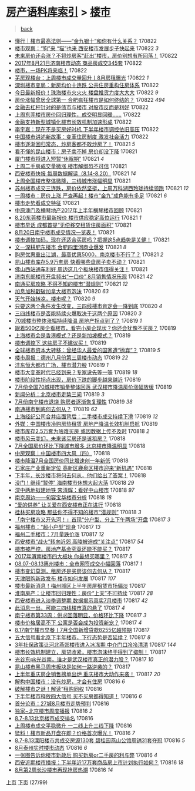 [房产语料库索引](../../README.md)  > [楼市](楼市.md)
====
> [back](../README.md)

- [懂行｜楼市最高法则——“金九银十”和你有什么关系？](http://jkwz.applinzi.com/ittc/7004561759929893904.html#%E6%87%82%E8%A1%8C%EF%BD%9C%E6%A5%BC%E5%B8%82%E6%9C%80%E9%AB%98%E6%B3%95%E5%88%99%E2%80%94%E2%80%94%E2%80%9C%E9%87%91%E4%B9%9D%E9%93%B6%E5%8D%81%E2%80%9D%E5%92%8C%E4%BD%A0%E6%9C%89%E4%BB%80%E4%B9%88%E5%85%B3%E7%B3%BB%EF%BC%9F) 170822  
- [楼市观察：“狗”来 “猫”也来 西安楼市发展步子快起来](http://jkwz.applinzi.com/ittc/7004558100378682384.html#%E6%A5%BC%E5%B8%82%E8%A7%82%E5%AF%9F%EF%BC%9A%E2%80%9C%E7%8B%97%E2%80%9D%E6%9D%A5+%E2%80%9C%E7%8C%AB%E2%80%9D%E4%B9%9F%E6%9D%A5+%E8%A5%BF%E5%AE%89%E6%A5%BC%E5%B8%82%E5%8F%91%E5%B1%95%E6%AD%A5%E5%AD%90%E5%BF%AB%E8%B5%B7%E6%9D%A5) 170822 *3* 
- [未来房价还会涨？不将炒房客“赶出”楼市，房价别想有所回落！](http://jkwz.applinzi.com/ittc/7004557626439107601.html#%E6%9C%AA%E6%9D%A5%E6%88%BF%E4%BB%B7%E8%BF%98%E4%BC%9A%E6%B6%A8%EF%BC%9F%E4%B8%8D%E5%B0%86%E7%82%92%E6%88%BF%E5%AE%A2%E2%80%9C%E8%B5%B6%E5%87%BA%E2%80%9D%E6%A5%BC%E5%B8%82%EF%BC%8C%E6%88%BF%E4%BB%B7%E5%88%AB%E6%83%B3%E6%9C%89%E6%89%80%E5%9B%9E%E8%90%BD%EF%BC%81) 170822  
- [2017年8月21日济南楼市动态 商品房成交345套](http://jkwz.applinzi.com/ittc/7004552253036561424.html#2017%E5%B9%B48%E6%9C%8821%E6%97%A5%E6%B5%8E%E5%8D%97%E6%A5%BC%E5%B8%82%E5%8A%A8%E6%80%81+%E5%95%86%E5%93%81%E6%88%BF%E6%88%90%E4%BA%A4345%E5%A5%97) 170822  
- [楼市，一场PK将来临！](http://jkwz.applinzi.com/ittc/7004551843454387216.html#%E6%A5%BC%E5%B8%82%EF%BC%8C%E4%B8%80%E5%9C%BAPK%E5%B0%86%E6%9D%A5%E4%B8%B4%EF%BC%81) 170822  
- [芜房观楼台：上周楼市成交量回升丨8月房租曝光](http://jkwz.applinzi.com/ittc/7004541742337229840.html#%E8%8A%9C%E6%88%BF%E8%A7%82%E6%A5%BC%E5%8F%B0%EF%BC%9A%E4%B8%8A%E5%91%A8%E6%A5%BC%E5%B8%82%E6%88%90%E4%BA%A4%E9%87%8F%E5%9B%9E%E5%8D%87%E4%B8%A88%E6%9C%88%E6%88%BF%E7%A7%9F%E6%9B%9D%E5%85%89) 170822 *1* 
- [深圳楼市变局：新房均价十连跌 公共住房重构住房体系](http://jkwz.applinzi.com/ittc/7004533974809183249.html#%E6%B7%B1%E5%9C%B3%E6%A5%BC%E5%B8%82%E5%8F%98%E5%B1%80%EF%BC%9A%E6%96%B0%E6%88%BF%E5%9D%87%E4%BB%B7%E5%8D%81%E8%BF%9E%E8%B7%8C+%E5%85%AC%E5%85%B1%E4%BD%8F%E6%88%BF%E9%87%8D%E6%9E%84%E4%BD%8F%E6%88%BF%E4%BD%93%E7%B3%BB) 170822  
- [今日最新报价！珠海楼市火火火 楼盘推货力度大大大](http://jkwz.applinzi.com/ittc/7004533618234622993.html#%E4%BB%8A%E6%97%A5%E6%9C%80%E6%96%B0%E6%8A%A5%E4%BB%B7%EF%BC%81%E7%8F%A0%E6%B5%B7%E6%A5%BC%E5%B8%82%E7%81%AB%E7%81%AB%E7%81%AB+%E6%A5%BC%E7%9B%98%E6%8E%A8%E8%B4%A7%E5%8A%9B%E5%BA%A6%E5%A4%A7%E5%A4%A7%E5%A4%A7) 170822 *9* 
- [房价涨幅曾居全球第一 合肥疯狂楼市是如何终结的？](http://jkwz.applinzi.com/ittc/7004529335661495313.html#%E6%88%BF%E4%BB%B7%E6%B6%A8%E5%B9%85%E6%9B%BE%E5%B1%85%E5%85%A8%E7%90%83%E7%AC%AC%E4%B8%80+%E5%90%88%E8%82%A5%E7%96%AF%E7%8B%82%E6%A5%BC%E5%B8%82%E6%98%AF%E5%A6%82%E4%BD%95%E7%BB%88%E7%BB%93%E7%9A%84%EF%BC%9F) 170822 *494* 
- [金融去杠杆针对的是债市与楼市 对股市反而是利好](http://jkwz.applinzi.com/ittc/7004456205957989137.html#%E9%87%91%E8%9E%8D%E5%8E%BB%E6%9D%A0%E6%9D%86%E9%92%88%E5%AF%B9%E7%9A%84%E6%98%AF%E5%80%BA%E5%B8%82%E4%B8%8E%E6%A5%BC%E5%B8%82+%E5%AF%B9%E8%82%A1%E5%B8%82%E5%8F%8D%E8%80%8C%E6%98%AF%E5%88%A9%E5%A5%BD) 170822  
- [上周东莞楼市房价回归理性，成交明显回暖……](http://jkwz.applinzi.com/ittc/7004456074579804945.html#%E4%B8%8A%E5%91%A8%E4%B8%9C%E8%8E%9E%E6%A5%BC%E5%B8%82%E6%88%BF%E4%BB%B7%E5%9B%9E%E5%BD%92%E7%90%86%E6%80%A7%EF%BC%8C%E6%88%90%E4%BA%A4%E6%98%8E%E6%98%BE%E5%9B%9E%E6%9A%96%E2%80%A6%E2%80%A6) 170822  
- [金融支持新型城镇化楼市长效机制加速形成](http://jkwz.applinzi.com/ittc/7004455240907358992.html#%E9%87%91%E8%9E%8D%E6%94%AF%E6%8C%81%E6%96%B0%E5%9E%8B%E5%9F%8E%E9%95%87%E5%8C%96%E6%A5%BC%E5%B8%82%E9%95%BF%E6%95%88%E6%9C%BA%E5%88%B6%E5%8A%A0%E9%80%9F%E5%BD%A2%E6%88%90) 170822  
- [李宇嘉：现在不是买房好时机 下半年楼市调控依旧高压](http://jkwz.applinzi.com/ittc/7004454497248871185.html#%E6%9D%8E%E5%AE%87%E5%98%89%EF%BC%9A%E7%8E%B0%E5%9C%A8%E4%B8%8D%E6%98%AF%E4%B9%B0%E6%88%BF%E5%A5%BD%E6%97%B6%E6%9C%BA+%E4%B8%8B%E5%8D%8A%E5%B9%B4%E6%A5%BC%E5%B8%82%E8%B0%83%E6%8E%A7%E4%BE%9D%E6%97%A7%E9%AB%98%E5%8E%8B) 170822  
- [中国楼市讲述新故事：变革住房制度 激发社会活力](http://jkwz.applinzi.com/ittc/7004435435303207952.html#%E4%B8%AD%E5%9B%BD%E6%A5%BC%E5%B8%82%E8%AE%B2%E8%BF%B0%E6%96%B0%E6%95%85%E4%BA%8B%EF%BC%9A%E5%8F%98%E9%9D%A9%E4%BD%8F%E6%88%BF%E5%88%B6%E5%BA%A6+%E6%BF%80%E5%8F%91%E7%A4%BE%E4%BC%9A%E6%B4%BB%E5%8A%9B) 170822  
- [楼市逐渐回归常态，炒房客都不敢炒房了！](http://jkwz.applinzi.com/ittc/7004300909377750033.html#%E6%A5%BC%E5%B8%82%E9%80%90%E6%B8%90%E5%9B%9E%E5%BD%92%E5%B8%B8%E6%80%81%EF%BC%8C%E7%82%92%E6%88%BF%E5%AE%A2%E9%83%BD%E4%B8%8D%E6%95%A2%E7%82%92%E6%88%BF%E4%BA%86%EF%BC%81) 170821 *5* 
- [看不懂的昆山楼市：房子卖不掉 房价却没下降](http://jkwz.applinzi.com/ittc/7004377126181274640.html#%E7%9C%8B%E4%B8%8D%E6%87%82%E7%9A%84%E6%98%86%E5%B1%B1%E6%A5%BC%E5%B8%82%EF%BC%9A%E6%88%BF%E5%AD%90%E5%8D%96%E4%B8%8D%E6%8E%89+%E6%88%BF%E4%BB%B7%E5%8D%B4%E6%B2%A1%E4%B8%8B%E9%99%8D) 170821  
- [厦门楼市将进入短暂“休眠期”](http://jkwz.applinzi.com/ittc/7004360337980392465.html#%E5%8E%A6%E9%97%A8%E6%A5%BC%E5%B8%82%E5%B0%86%E8%BF%9B%E5%85%A5%E7%9F%AD%E6%9A%82%E2%80%9C%E4%BC%91%E7%9C%A0%E6%9C%9F%E2%80%9D) 170821 *4* 
- [上周二手房成交量微涨 楼市解绑恐不可信](http://jkwz.applinzi.com/ittc/7004327722531423248.html#%E4%B8%8A%E5%91%A8%E4%BA%8C%E6%89%8B%E6%88%BF%E6%88%90%E4%BA%A4%E9%87%8F%E5%BE%AE%E6%B6%A8+%E6%A5%BC%E5%B8%82%E8%A7%A3%E7%BB%91%E6%81%90%E4%B8%8D%E5%8F%AF%E4%BF%A1) 170821  
- [西安楼市快报 每周数据解读（8.14-8.20）](http://jkwz.applinzi.com/ittc/7004315404556829712.html#%E8%A5%BF%E5%AE%89%E6%A5%BC%E5%B8%82%E5%BF%AB%E6%8A%A5+%E6%AF%8F%E5%91%A8%E6%95%B0%E6%8D%AE%E8%A7%A3%E8%AF%BB%EF%BC%888.14-8.20%EF%BC%89) 170821 *14* 
- [上周全国楼市整体微降，三线城市涨幅明显](http://jkwz.applinzi.com/ittc/7004311327441683473.html#%E4%B8%8A%E5%91%A8%E5%85%A8%E5%9B%BD%E6%A5%BC%E5%B8%82%E6%95%B4%E4%BD%93%E5%BE%AE%E9%99%8D%EF%BC%8C%E4%B8%89%E7%BA%BF%E5%9F%8E%E5%B8%82%E6%B6%A8%E5%B9%85%E6%98%8E%E6%98%BE) 170821  
- [苏州楼市成交三连跌，房价依然坚挺，上周万科湖西玲珑持续领跑](http://jkwz.applinzi.com/ittc/7004307700975141904.html#%E8%8B%8F%E5%B7%9E%E6%A5%BC%E5%B8%82%E6%88%90%E4%BA%A4%E4%B8%89%E8%BF%9E%E8%B7%8C%EF%BC%8C%E6%88%BF%E4%BB%B7%E4%BE%9D%E7%84%B6%E5%9D%9A%E6%8C%BA%EF%BC%8C%E4%B8%8A%E5%91%A8%E4%B8%87%E7%A7%91%E6%B9%96%E8%A5%BF%E7%8E%B2%E7%8F%91%E6%8C%81%E7%BB%AD%E9%A2%86%E8%B7%91) 170821 *12* 
- [一周楼市：房价上涨 严查再起！楼市“金九”成色能有多足](http://jkwz.applinzi.com/ittc/7004282534329058320.html#%E4%B8%80%E5%91%A8%E6%A5%BC%E5%B8%82%EF%BC%9A%E6%88%BF%E4%BB%B7%E4%B8%8A%E6%B6%A8+%E4%B8%A5%E6%9F%A5%E5%86%8D%E8%B5%B7%EF%BC%81%E6%A5%BC%E5%B8%82%E2%80%9C%E9%87%91%E4%B9%9D%E2%80%9D%E6%88%90%E8%89%B2%E8%83%BD%E6%9C%89%E5%A4%9A%E8%B6%B3) 170821 *6* 
- [楼市走势看成交特征](http://jkwz.applinzi.com/ittc/7004216589300532241.html#%E6%A5%BC%E5%B8%82%E8%B5%B0%E5%8A%BF%E7%9C%8B%E6%88%90%E4%BA%A4%E7%89%B9%E5%BE%81) 170821  
- [中原澳门及横琴地产2017年上半年横琴楼市回顾](http://jkwz.applinzi.com/ittc/7004208614334792720.html#%E4%B8%AD%E5%8E%9F%E6%BE%B3%E9%97%A8%E5%8F%8A%E6%A8%AA%E7%90%B4%E5%9C%B0%E4%BA%A72017%E5%B9%B4%E4%B8%8A%E5%8D%8A%E5%B9%B4%E6%A8%AA%E7%90%B4%E6%A5%BC%E5%B8%82%E5%9B%9E%E9%A1%BE) 170821  
- [8.20东莞楼市最新报价 楼市供应稳定高位运行](http://jkwz.applinzi.com/ittc/7004201943885677584.html#8.20%E4%B8%9C%E8%8E%9E%E6%A5%BC%E5%B8%82%E6%9C%80%E6%96%B0%E6%8A%A5%E4%BB%B7+%E6%A5%BC%E5%B8%82%E4%BE%9B%E5%BA%94%E7%A8%B3%E5%AE%9A%E9%AB%98%E4%BD%8D%E8%BF%90%E8%A1%8C) 170821 *1* 
- [楼市早话 成都首提“无偿移交租赁住房面积”](http://jkwz.applinzi.com/ittc/7004189300315653137.html#%E6%A5%BC%E5%B8%82%E6%97%A9%E8%AF%9D+%E6%88%90%E9%83%BD%E9%A6%96%E6%8F%90%E2%80%9C%E6%97%A0%E5%81%BF%E7%A7%BB%E4%BA%A4%E7%A7%9F%E8%B5%81%E4%BD%8F%E6%88%BF%E9%9D%A2%E7%A7%AF%E2%80%9D) 170821  
- [8月20日南宁楼市成交情况一览表！](http://jkwz.applinzi.com/ittc/7004189137073341457.html#8%E6%9C%8820%E6%97%A5%E5%8D%97%E5%AE%81%E6%A5%BC%E5%B8%82%E6%88%90%E4%BA%A4%E6%83%85%E5%86%B5%E4%B8%80%E8%A7%88%E8%A1%A8%EF%BC%81) 170821  
- [楼市调控加码，现在还适合买房吗？把握这5点趋势是关健！](http://jkwz.applinzi.com/ittc/7004185843160581136.html#%E6%A5%BC%E5%B8%82%E8%B0%83%E6%8E%A7%E5%8A%A0%E7%A0%81%EF%BC%8C%E7%8E%B0%E5%9C%A8%E8%BF%98%E9%80%82%E5%90%88%E4%B9%B0%E6%88%BF%E5%90%97%EF%BC%9F%E6%8A%8A%E6%8F%A1%E8%BF%995%E7%82%B9%E8%B6%8B%E5%8A%BF%E6%98%AF%E5%85%B3%E5%81%A5%EF%BC%81) 170821  
- [文一深耕肥东楼市 合肥四里河商业爆发](http://jkwz.applinzi.com/ittc/7004181516425626640.html#%E6%96%87%E4%B8%80%E6%B7%B1%E8%80%95%E8%82%A5%E4%B8%9C%E6%A5%BC%E5%B8%82+%E5%90%88%E8%82%A5%E5%9B%9B%E9%87%8C%E6%B2%B3%E5%95%86%E4%B8%9A%E7%88%86%E5%8F%91) 170821 *8* 
- [购房优惠重出江湖，最高优惠5000，南京楼市不行了？](http://jkwz.applinzi.com/ittc/7004179282447041553.html#%E8%B4%AD%E6%88%BF%E4%BC%98%E6%83%A0%E9%87%8D%E5%87%BA%E6%B1%9F%E6%B9%96%EF%BC%8C%E6%9C%80%E9%AB%98%E4%BC%98%E6%83%A05000%EF%BC%8C%E5%8D%97%E4%BA%AC%E6%A5%BC%E5%B8%82%E4%B8%8D%E8%A1%8C%E4%BA%86%EF%BC%9F) 170821 *2* 
- [昆山楼市库存5.9万套房 快看哪些盘房子卖不动？](http://jkwz.applinzi.com/ittc/7004164092515058704.html#%E6%98%86%E5%B1%B1%E6%A5%BC%E5%B8%82%E5%BA%93%E5%AD%985.9%E4%B8%87%E5%A5%97%E6%88%BF+%E5%BF%AB%E7%9C%8B%E5%93%AA%E4%BA%9B%E7%9B%98%E6%88%BF%E5%AD%90%E5%8D%96%E4%B8%8D%E5%8A%A8%EF%BC%9F) 170821  
- [佛山西站通车利好 周边这几个板块楼市值得关注！](http://jkwz.applinzi.com/ittc/7004152886454649872.html#%E4%BD%9B%E5%B1%B1%E8%A5%BF%E7%AB%99%E9%80%9A%E8%BD%A6%E5%88%A9%E5%A5%BD+%E5%91%A8%E8%BE%B9%E8%BF%99%E5%87%A0%E4%B8%AA%E6%9D%BF%E5%9D%97%E6%A5%BC%E5%B8%82%E5%80%BC%E5%BE%97%E5%85%B3%E6%B3%A8%EF%BC%81) 170821  
- [济南东部楼市开盘频出“一口价” 8月销售情况乐观](http://jkwz.applinzi.com/ittc/7004056183022027793.html#%E6%B5%8E%E5%8D%97%E4%B8%9C%E9%83%A8%E6%A5%BC%E5%B8%82%E5%BC%80%E7%9B%98%E9%A2%91%E5%87%BA%E2%80%9C%E4%B8%80%E5%8F%A3%E4%BB%B7%E2%80%9D+8%E6%9C%88%E9%94%80%E5%94%AE%E6%83%85%E5%86%B5%E4%B9%90%E8%A7%82) 170821 *42* 
- [南通买房攻略 不得不知的楼市“潜规则”](http://jkwz.applinzi.com/ittc/7004038935242867728.html#%E5%8D%97%E9%80%9A%E4%B9%B0%E6%88%BF%E6%94%BB%E7%95%A5+%E4%B8%8D%E5%BE%97%E4%B8%8D%E7%9F%A5%E7%9A%84%E6%A5%BC%E5%B8%82%E2%80%9C%E6%BD%9C%E8%A7%84%E5%88%99%E2%80%9D) 170821 *12* 
- [加息加税戳破加拿大楼市泡沫](http://jkwz.applinzi.com/ittc/7004013220434805776.html#%E5%8A%A0%E6%81%AF%E5%8A%A0%E7%A8%8E%E6%88%B3%E7%A0%B4%E5%8A%A0%E6%8B%BF%E5%A4%A7%E6%A5%BC%E5%B8%82%E6%B3%A1%E6%B2%AB) 170820 *63* 
- [天气开始转凉，楼市呢？](http://jkwz.applinzi.com/ittc/7003851538853004305.html#%E5%A4%A9%E6%B0%94%E5%BC%80%E5%A7%8B%E8%BD%AC%E5%87%89%EF%BC%8C%E6%A5%BC%E5%B8%82%E5%91%A2%EF%BC%9F) 170820 *9* 
- [只要这两个条件发生改变，三四线楼市肯定会一降到底](http://jkwz.applinzi.com/ittc/7003801599611503633.html#%E5%8F%AA%E8%A6%81%E8%BF%99%E4%B8%A4%E4%B8%AA%E6%9D%A1%E4%BB%B6%E5%8F%91%E7%94%9F%E6%94%B9%E5%8F%98%EF%BC%8C%E4%B8%89%E5%9B%9B%E7%BA%BF%E6%A5%BC%E5%B8%82%E8%82%AF%E5%AE%9A%E4%BC%9A%E4%B8%80%E9%99%8D%E5%88%B0%E5%BA%95) 170820 *4* 
- [三四线楼市是否能持续火爆取决于这两个原因](http://jkwz.applinzi.com/ittc/7003801599523423249.html#%E4%B8%89%E5%9B%9B%E7%BA%BF%E6%A5%BC%E5%B8%82%E6%98%AF%E5%90%A6%E8%83%BD%E6%8C%81%E7%BB%AD%E7%81%AB%E7%88%86%E5%8F%96%E5%86%B3%E4%BA%8E%E8%BF%99%E4%B8%A4%E4%B8%AA%E5%8E%9F%E5%9B%A0) 170820 *3* 
- [70城楼市整体涨幅持续降温 房地产拐点到了？](http://jkwz.applinzi.com/ittc/7003664833692828689.html#70%E5%9F%8E%E6%A5%BC%E5%B8%82%E6%95%B4%E4%BD%93%E6%B6%A8%E5%B9%85%E6%8C%81%E7%BB%AD%E9%99%8D%E6%B8%A9+%E6%88%BF%E5%9C%B0%E4%BA%A7%E6%8B%90%E7%82%B9%E5%88%B0%E4%BA%86%EF%BC%9F) 170819 *1* 
- [跟着500亿房企看楼市，看完小房企现状？你还会犹豫不买房？](http://jkwz.applinzi.com/ittc/7003655919786001424.html#%E8%B7%9F%E7%9D%80500%E4%BA%BF%E6%88%BF%E4%BC%81%E7%9C%8B%E6%A5%BC%E5%B8%82%EF%BC%8C%E7%9C%8B%E5%AE%8C%E5%B0%8F%E6%88%BF%E4%BC%81%E7%8E%B0%E7%8A%B6%EF%BC%9F%E4%BD%A0%E8%BF%98%E4%BC%9A%E7%8A%B9%E8%B1%AB%E4%B8%8D%E4%B9%B0%E6%88%BF%EF%BC%9F) 170819  
- [上海楼市会是香港模式？还是新加坡模式？](http://jkwz.applinzi.com/ittc/7003102146529330193.html#%E4%B8%8A%E6%B5%B7%E6%A5%BC%E5%B8%82%E4%BC%9A%E6%98%AF%E9%A6%99%E6%B8%AF%E6%A8%A1%E5%BC%8F%EF%BC%9F%E8%BF%98%E6%98%AF%E6%96%B0%E5%8A%A0%E5%9D%A1%E6%A8%A1%E5%BC%8F%EF%BC%9F) 170819  
- [楼市调控下 这些房子不建议买！](http://jkwz.applinzi.com/ittc/7003565063477396496.html#%E6%A5%BC%E5%B8%82%E8%B0%83%E6%8E%A7%E4%B8%8B+%E8%BF%99%E4%BA%9B%E6%88%BF%E5%AD%90%E4%B8%8D%E5%BB%BA%E8%AE%AE%E4%B9%B0%EF%BC%81) 170819  
- [全球楼市资本大转移：曾经华人最爱的国家遭“抛弃”？](http://jkwz.applinzi.com/ittc/7003564229410685969.html#%E5%85%A8%E7%90%83%E6%A5%BC%E5%B8%82%E8%B5%84%E6%9C%AC%E5%A4%A7%E8%BD%AC%E7%A7%BB%EF%BC%9A%E6%9B%BE%E7%BB%8F%E5%8D%8E%E4%BA%BA%E6%9C%80%E7%88%B1%E7%9A%84%E5%9B%BD%E5%AE%B6%E9%81%AD%E2%80%9C%E6%8A%9B%E5%BC%83%E2%80%9D%EF%BC%9F) 170819 *5* 
- [楼市周报：德州八月份第三周楼市动态](http://jkwz.applinzi.com/ittc/7003519253507212305.html#%E6%A5%BC%E5%B8%82%E5%91%A8%E6%8A%A5%EF%BC%9A%E5%BE%B7%E5%B7%9E%E5%85%AB%E6%9C%88%E4%BB%BD%E7%AC%AC%E4%B8%89%E5%91%A8%E6%A5%BC%E5%B8%82%E5%8A%A8%E6%80%81) 170819 *22* 
- [沣东恒大都市广场，楼市潜力股](http://jkwz.applinzi.com/ittc/7003468646301828113.html#%E6%B2%A3%E4%B8%9C%E6%81%92%E5%A4%A7%E9%83%BD%E5%B8%82%E5%B9%BF%E5%9C%BA%EF%BC%8C%E6%A5%BC%E5%B8%82%E6%BD%9C%E5%8A%9B%E8%82%A1) 170819 *1* 
- [楼市大变革时代已经到来？专家说先等一等](http://jkwz.applinzi.com/ittc/7003470953412297745.html#%E6%A5%BC%E5%B8%82%E5%A4%A7%E5%8F%98%E9%9D%A9%E6%97%B6%E4%BB%A3%E5%B7%B2%E7%BB%8F%E5%88%B0%E6%9D%A5%EF%BC%9F%E4%B8%93%E5%AE%B6%E8%AF%B4%E5%85%88%E7%AD%89%E4%B8%80%E7%AD%89) 170819 *18* 
- [楼市阶段性拐点出现，房价下跌的脚步越来越近](http://jkwz.applinzi.com/ittc/7003459875244606481.html#%E6%A5%BC%E5%B8%82%E9%98%B6%E6%AE%B5%E6%80%A7%E6%8B%90%E7%82%B9%E5%87%BA%E7%8E%B0%EF%BC%8C%E6%88%BF%E4%BB%B7%E4%B8%8B%E8%B7%8C%E7%9A%84%E8%84%9A%E6%AD%A5%E8%B6%8A%E6%9D%A5%E8%B6%8A%E8%BF%91) 170819  
- [7月份全国70城楼市销量整体回落 武汉楼市降温房价涨幅放缓](http://jkwz.applinzi.com/ittc/7003458466386281489.html#7%E6%9C%88%E4%BB%BD%E5%85%A8%E5%9B%BD70%E5%9F%8E%E6%A5%BC%E5%B8%82%E9%94%80%E9%87%8F%E6%95%B4%E4%BD%93%E5%9B%9E%E8%90%BD+%E6%AD%A6%E6%B1%89%E6%A5%BC%E5%B8%82%E9%99%8D%E6%B8%A9%E6%88%BF%E4%BB%B7%E6%B6%A8%E5%B9%85%E6%94%BE%E7%BC%93) 170819  
- [新闻分析：北京楼市走势三问](http://jkwz.applinzi.com/ittc/7003451858365187089.html#%E6%96%B0%E9%97%BB%E5%88%86%E6%9E%90%EF%BC%9A%E5%8C%97%E4%BA%AC%E6%A5%BC%E5%B8%82%E8%B5%B0%E5%8A%BF%E4%B8%89%E9%97%AE) 170819 *3* 
- [7月份南宁楼市退烧 购房者逐渐恢复理性](http://jkwz.applinzi.com/ittc/7003430723741287441.html#7%E6%9C%88%E4%BB%BD%E5%8D%97%E5%AE%81%E6%A5%BC%E5%B8%82%E9%80%80%E7%83%A7+%E8%B4%AD%E6%88%BF%E8%80%85%E9%80%90%E6%B8%90%E6%81%A2%E5%A4%8D%E7%90%86%E6%80%A7) 170819 *38* 
- [南通楼市到底何去何从？](http://jkwz.applinzi.com/ittc/7003268545751024657.html#%E5%8D%97%E9%80%9A%E6%A5%BC%E5%B8%82%E5%88%B0%E5%BA%95%E4%BD%95%E5%8E%BB%E4%BD%95%E4%BB%8E%EF%BC%9F) 170819 *62* 
- [上海经纪公司合并店面背后：二手楼市成交持续下滑](http://jkwz.applinzi.com/ittc/7003393462949643280.html#%E4%B8%8A%E6%B5%B7%E7%BB%8F%E7%BA%AA%E5%85%AC%E5%8F%B8%E5%90%88%E5%B9%B6%E5%BA%97%E9%9D%A2%E8%83%8C%E5%90%8E%EF%BC%9A%E4%BA%8C%E6%89%8B%E6%A5%BC%E5%B8%82%E6%88%90%E4%BA%A4%E6%8C%81%E7%BB%AD%E4%B8%8B%E6%BB%91) 170819 *12* 
- [外媒：中国楼市冷购房热租赁 房地产降温长效机制启航](http://jkwz.applinzi.com/ittc/7003300014225622032.html#%E5%A4%96%E5%AA%92%EF%BC%9A%E4%B8%AD%E5%9B%BD%E6%A5%BC%E5%B8%82%E5%86%B7%E8%B4%AD%E6%88%BF%E7%83%AD%E7%A7%9F%E8%B5%81+%E6%88%BF%E5%9C%B0%E4%BA%A7%E9%99%8D%E6%B8%A9%E9%95%BF%E6%95%88%E6%9C%BA%E5%88%B6%E5%90%AF%E8%88%AA) 170819  
- [楼市库存2.5万套为啥难买房 或因数据上传不及时](http://jkwz.applinzi.com/ittc/7003070814378001425.html#%E6%A5%BC%E5%B8%82%E5%BA%93%E5%AD%982.5%E4%B8%87%E5%A5%97%E4%B8%BA%E5%95%A5%E9%9A%BE%E4%B9%B0%E6%88%BF+%E6%88%96%E5%9B%A0%E6%95%B0%E6%8D%AE%E4%B8%8A%E4%BC%A0%E4%B8%8D%E5%8F%8A%E6%97%B6) 170818 *2* 
- [楼市风云变幻，未来该买房还是该租房？](http://jkwz.applinzi.com/ittc/7003188466085790737.html#%E6%A5%BC%E5%B8%82%E9%A3%8E%E4%BA%91%E5%8F%98%E5%B9%BB%EF%BC%8C%E6%9C%AA%E6%9D%A5%E8%AF%A5%E4%B9%B0%E6%88%BF%E8%BF%98%E6%98%AF%E8%AF%A5%E7%A7%9F%E6%88%BF%EF%BC%9F) 170818  
- [7月全国房价环比下降城市增多 北京楼市降温明显](http://jkwz.applinzi.com/ittc/7003175269425480720.html#7%E6%9C%88%E5%85%A8%E5%9B%BD%E6%88%BF%E4%BB%B7%E7%8E%AF%E6%AF%94%E4%B8%8B%E9%99%8D%E5%9F%8E%E5%B8%82%E5%A2%9E%E5%A4%9A+%E5%8C%97%E4%BA%AC%E6%A5%BC%E5%B8%82%E9%99%8D%E6%B8%A9%E6%98%8E%E6%98%BE) 170818  
- [中房观察｜中国楼市四大风（四）](http://jkwz.applinzi.com/ittc/7003154614063727633.html#%E4%B8%AD%E6%88%BF%E8%A7%82%E5%AF%9F%EF%BD%9C%E4%B8%AD%E5%9B%BD%E6%A5%BC%E5%B8%82%E5%9B%9B%E5%A4%A7%E9%A3%8E%EF%BC%88%E5%9B%9B%EF%BC%89) 170818  
- [楼市降温7月全国房价同比增速创一年新低](http://jkwz.applinzi.com/ittc/7003131267405841424.html#%E6%A5%BC%E5%B8%82%E9%99%8D%E6%B8%A97%E6%9C%88%E5%85%A8%E5%9B%BD%E6%88%BF%E4%BB%B7%E5%90%8C%E6%AF%94%E5%A2%9E%E9%80%9F%E5%88%9B%E4%B8%80%E5%B9%B4%E6%96%B0%E4%BD%8E) 170818  
- [石家庄产业重新定位 高新区鹿泉区楼市迎来“新机遇”](http://jkwz.applinzi.com/ittc/7003120189842129681.html#%E7%9F%B3%E5%AE%B6%E5%BA%84%E4%BA%A7%E4%B8%9A%E9%87%8D%E6%96%B0%E5%AE%9A%E4%BD%8D+%E9%AB%98%E6%96%B0%E5%8C%BA%E9%B9%BF%E6%B3%89%E5%8C%BA%E6%A5%BC%E5%B8%82%E8%BF%8E%E6%9D%A5%E2%80%9C%E6%96%B0%E6%9C%BA%E9%81%87%E2%80%9D) 170818  
- [下半年，长沙楼市将何去何从，他们给出了答案！](http://jkwz.applinzi.com/ittc/7002736232592049168.html#%E4%B8%8B%E5%8D%8A%E5%B9%B4%EF%BC%8C%E9%95%BF%E6%B2%99%E6%A5%BC%E5%B8%82%E5%B0%86%E4%BD%95%E5%8E%BB%E4%BD%95%E4%BB%8E%EF%BC%8C%E4%BB%96%E4%BB%AC%E7%BB%99%E5%87%BA%E4%BA%86%E7%AD%94%E6%A1%88%EF%BC%81) 170818  
- [没门！继续“暂停” 海南楼市休想大起大落](http://jkwz.applinzi.com/ittc/7003077162444522512.html#%E6%B2%A1%E9%97%A8%EF%BC%81%E7%BB%A7%E7%BB%AD%E2%80%9C%E6%9A%82%E5%81%9C%E2%80%9D+%E6%B5%B7%E5%8D%97%E6%A5%BC%E5%B8%82%E4%BC%91%E6%83%B3%E5%A4%A7%E8%B5%B7%E5%A4%A7%E8%90%BD) 170818 *29* 
- [深中两地拟建地铁 宋清辉：看好中山楼市](http://jkwz.applinzi.com/ittc/7003073486262895633.html#%E6%B7%B1%E4%B8%AD%E4%B8%A4%E5%9C%B0%E6%8B%9F%E5%BB%BA%E5%9C%B0%E9%93%81+%E5%AE%8B%E6%B8%85%E8%BE%89%EF%BC%9A%E7%9C%8B%E5%A5%BD%E4%B8%AD%E5%B1%B1%E6%A5%BC%E5%B8%82) 170818 *97* 
- [南京周边——句容宝华楼市分析](http://jkwz.applinzi.com/ittc/7002767426687861777.html#%E5%8D%97%E4%BA%AC%E5%91%A8%E8%BE%B9%E2%80%94%E2%80%94%E5%8F%A5%E5%AE%B9%E5%AE%9D%E5%8D%8E%E6%A5%BC%E5%B8%82%E5%88%86%E6%9E%90) 170818 *18* 
- [“爱的供养” 让关爱在西安楼市正在进行](http://jkwz.applinzi.com/ittc/7003062402109932560.html#%E2%80%9C%E7%88%B1%E7%9A%84%E4%BE%9B%E5%85%BB%E2%80%9D+%E8%AE%A9%E5%85%B3%E7%88%B1%E5%9C%A8%E8%A5%BF%E5%AE%89%E6%A5%BC%E5%B8%82%E6%AD%A3%E5%9C%A8%E8%BF%9B%E8%A1%8C) 170818  
- [桂林买房攻略 那些你不得不知的楼市“潜规则”](http://jkwz.applinzi.com/ittc/7002926014609753104.html#%E6%A1%82%E6%9E%97%E4%B9%B0%E6%88%BF%E6%94%BB%E7%95%A5+%E9%82%A3%E4%BA%9B%E4%BD%A0%E4%B8%8D%E5%BE%97%E4%B8%8D%E7%9F%A5%E7%9A%84%E6%A5%BC%E5%B8%82%E2%80%9C%E6%BD%9C%E8%A7%84%E5%88%99%E2%80%9D) 170818 *3* 
- [「南宁楼市又开先河！」首现“分户型、分上下午两场”开盘](http://jkwz.applinzi.com/ittc/7002855484191933457.html#%E3%80%8C%E5%8D%97%E5%AE%81%E6%A5%BC%E5%B8%82%E5%8F%88%E5%BC%80%E5%85%88%E6%B2%B3%EF%BC%81%E3%80%8D%E9%A6%96%E7%8E%B0%E2%80%9C%E5%88%86%E6%88%B7%E5%9E%8B%E3%80%81%E5%88%86%E4%B8%8A%E4%B8%8B%E5%8D%88%E4%B8%A4%E5%9C%BA%E2%80%9D%E5%BC%80%E7%9B%98) 170817 *3* 
- [福州楼市：“超小户型”现身](http://jkwz.applinzi.com/ittc/7002831112236434448.html#%E7%A6%8F%E5%B7%9E%E6%A5%BC%E5%B8%82%EF%BC%9A%E2%80%9C%E8%B6%85%E5%B0%8F%E6%88%B7%E5%9E%8B%E2%80%9D%E7%8E%B0%E8%BA%AB) 170817 *13* 
- [福州二手楼市：7月量跌价涨](http://jkwz.applinzi.com/ittc/7002830430804640785.html#%E7%A6%8F%E5%B7%9E%E4%BA%8C%E6%89%8B%E6%A5%BC%E5%B8%82%EF%BC%9A7%E6%9C%88%E9%87%8F%E8%B7%8C%E4%BB%B7%E6%B6%A8) 170817 *12* 
- [西安楼市“战火”转向近郊 高陵被迫成“关注点“](http://jkwz.applinzi.com/ittc/7002814620086305808.html#%E8%A5%BF%E5%AE%89%E6%A5%BC%E5%B8%82%E2%80%9C%E6%88%98%E7%81%AB%E2%80%9D%E8%BD%AC%E5%90%91%E8%BF%91%E9%83%8A+%E9%AB%98%E9%99%B5%E8%A2%AB%E8%BF%AB%E6%88%90%E2%80%9C%E5%85%B3%E6%B3%A8%E7%82%B9%E2%80%9C) 170817 *54* 
- [楼市被严控，房地产基金究竟还能不能买？](http://jkwz.applinzi.com/ittc/7002800206868120592.html#%E6%A5%BC%E5%B8%82%E8%A2%AB%E4%B8%A5%E6%8E%A7%EF%BC%8C%E6%88%BF%E5%9C%B0%E4%BA%A7%E5%9F%BA%E9%87%91%E7%A9%B6%E7%AB%9F%E8%BF%98%E8%83%BD%E4%B8%8D%E8%83%BD%E4%B9%B0%EF%BC%9F) 170817  
- [2017年渭南楼市四大板块 你最想买哪里？](http://jkwz.applinzi.com/ittc/7002796742591120400.html#2017%E5%B9%B4%E6%B8%AD%E5%8D%97%E6%A5%BC%E5%B8%82%E5%9B%9B%E5%A4%A7%E6%9D%BF%E5%9D%97+%E4%BD%A0%E6%9C%80%E6%83%B3%E4%B9%B0%E5%93%AA%E9%87%8C%EF%BC%9F) 170817 *5* 
- [08.07-08.13惠州楼市：全市网签成交小幅回落](http://jkwz.applinzi.com/ittc/7002792954903921680.html#08.07-08.13%E6%83%A0%E5%B7%9E%E6%A5%BC%E5%B8%82%EF%BC%9A%E5%85%A8%E5%B8%82%E7%BD%91%E7%AD%BE%E6%88%90%E4%BA%A4%E5%B0%8F%E5%B9%85%E5%9B%9E%E8%90%BD) 170817 *1* 
- [楼市变幻莫测，租房还是买房该何去何从？](http://jkwz.applinzi.com/ittc/7002777255233979408.html#%E6%A5%BC%E5%B8%82%E5%8F%98%E5%B9%BB%E8%8E%AB%E6%B5%8B%EF%BC%8C%E7%A7%9F%E6%88%BF%E8%BF%98%E6%98%AF%E4%B9%B0%E6%88%BF%E8%AF%A5%E4%BD%95%E5%8E%BB%E4%BD%95%E4%BB%8E%EF%BC%9F) 170817  
- [天津限购新政发布 楼市如何发展](http://jkwz.applinzi.com/ittc/7002740193118127121.html#%E5%A4%A9%E6%B4%A5%E9%99%90%E8%B4%AD%E6%96%B0%E6%94%BF%E5%8F%91%E5%B8%83+%E6%A5%BC%E5%B8%82%E5%A6%82%E4%BD%95%E5%8F%91%E5%B1%95) 170817 *107* 
- [楼市最新消息！梅州城区上半年房屋租赁市场偏淡](http://jkwz.applinzi.com/ittc/7002739335739474961.html#%E6%A5%BC%E5%B8%82%E6%9C%80%E6%96%B0%E6%B6%88%E6%81%AF%EF%BC%81%E6%A2%85%E5%B7%9E%E5%9F%8E%E5%8C%BA%E4%B8%8A%E5%8D%8A%E5%B9%B4%E6%88%BF%E5%B1%8B%E7%A7%9F%E8%B5%81%E5%B8%82%E5%9C%BA%E5%81%8F%E6%B7%A1) 170817  
- [淮南房产：让楼市回归理性：房价“上天”不可持续](http://jkwz.applinzi.com/ittc/7001960825882149904.html#%E6%B7%AE%E5%8D%97%E6%88%BF%E4%BA%A7%EF%BC%9A%E8%AE%A9%E6%A5%BC%E5%B8%82%E5%9B%9E%E5%BD%92%E7%90%86%E6%80%A7%EF%BC%9A%E6%88%BF%E4%BB%B7%E2%80%9C%E4%B8%8A%E5%A4%A9%E2%80%9D%E4%B8%8D%E5%8F%AF%E6%8C%81%E7%BB%AD) 170817 *28* 
- [西安楼市进入淡季调整期 数据揭示真实7月楼市](http://jkwz.applinzi.com/ittc/7002726401319633936.html#%E8%A5%BF%E5%AE%89%E6%A5%BC%E5%B8%82%E8%BF%9B%E5%85%A5%E6%B7%A1%E5%AD%A3%E8%B0%83%E6%95%B4%E6%9C%9F+%E6%95%B0%E6%8D%AE%E6%8F%AD%E7%A4%BA%E7%9C%9F%E5%AE%9E7%E6%9C%88%E6%A5%BC%E5%B8%82) 170817 *42* 
- [此消息一出，可能三四线楼市真的悬了](http://jkwz.applinzi.com/ittc/7002716164407690257.html#%E6%AD%A4%E6%B6%88%E6%81%AF%E4%B8%80%E5%87%BA%EF%BC%8C%E5%8F%AF%E8%83%BD%E4%B8%89%E5%9B%9B%E7%BA%BF%E6%A5%BC%E5%B8%82%E7%9C%9F%E7%9A%84%E6%82%AC%E4%BA%86) 170817 *4* 
- [南宁楼市第33周：供求回落明显，价格环比下降](http://jkwz.applinzi.com/ittc/7002712253873521680.html#%E5%8D%97%E5%AE%81%E6%A5%BC%E5%B8%82%E7%AC%AC33%E5%91%A8%EF%BC%9A%E4%BE%9B%E6%B1%82%E5%9B%9E%E8%90%BD%E6%98%8E%E6%98%BE%EF%BC%8C%E4%BB%B7%E6%A0%BC%E7%8E%AF%E6%AF%94%E4%B8%8B%E9%99%8D) 170817 *3* 
- [楼市价格居高不下 公寓是否会成为投资新宠？](http://jkwz.applinzi.com/ittc/7002711859315344401.html#%E6%A5%BC%E5%B8%82%E4%BB%B7%E6%A0%BC%E5%B1%85%E9%AB%98%E4%B8%8D%E4%B8%8B+%E5%85%AC%E5%AF%93%E6%98%AF%E5%90%A6%E4%BC%9A%E6%88%90%E4%B8%BA%E6%8A%95%E8%B5%84%E6%96%B0%E5%AE%A0%EF%BC%9F) 170817 *4* 
- [8.17南宁楼市早餐丨7月全国新增贷款8255亿超预期](http://jkwz.applinzi.com/ittc/7002710731001431056.html#8.17%E5%8D%97%E5%AE%81%E6%A5%BC%E5%B8%82%E6%97%A9%E9%A4%90%E4%B8%A87%E6%9C%88%E5%85%A8%E5%9B%BD%E6%96%B0%E5%A2%9E%E8%B4%B7%E6%AC%BE8255%E4%BA%BF%E8%B6%85%E9%A2%84%E6%9C%9F) 170817  
- [五大信号看北京下半年楼市，下行态势是否延续？](http://jkwz.applinzi.com/ittc/7002707910805947408.html#%E4%BA%94%E5%A4%A7%E4%BF%A1%E5%8F%B7%E7%9C%8B%E5%8C%97%E4%BA%AC%E4%B8%8B%E5%8D%8A%E5%B9%B4%E6%A5%BC%E5%B8%82%EF%BC%8C%E4%B8%8B%E8%A1%8C%E6%80%81%E5%8A%BF%E6%98%AF%E5%90%A6%E5%BB%B6%E7%BB%AD%EF%BC%9F) 170817 *8* 
- [3年社保政策让河北燕郊楼市进入冰冻期 中介门口冷冷清清](http://jkwz.applinzi.com/ittc/7002700192263177232.html#3%E5%B9%B4%E7%A4%BE%E4%BF%9D%E6%94%BF%E7%AD%96%E8%AE%A9%E6%B2%B3%E5%8C%97%E7%87%95%E9%83%8A%E6%A5%BC%E5%B8%82%E8%BF%9B%E5%85%A5%E5%86%B0%E5%86%BB%E6%9C%9F+%E4%B8%AD%E4%BB%8B%E9%97%A8%E5%8F%A3%E5%86%B7%E5%86%B7%E6%B8%85%E6%B8%85) 170817 *144* 
- [楼市长效机制建立，房贷收紧，楼市泡沫终于得到了抑制！](http://jkwz.applinzi.com/ittc/7002693451140039696.html#%E6%A5%BC%E5%B8%82%E9%95%BF%E6%95%88%E6%9C%BA%E5%88%B6%E5%BB%BA%E7%AB%8B%EF%BC%8C%E6%88%BF%E8%B4%B7%E6%94%B6%E7%B4%A7%EF%BC%8C%E6%A5%BC%E5%B8%82%E6%B3%A1%E6%B2%AB%E7%BB%88%E4%BA%8E%E5%BE%97%E5%88%B0%E4%BA%86%E6%8A%91%E5%88%B6%EF%BC%81) 170817  
- [光谷东pk光谷南，谁才是武汉楼市真正的潜力股？](http://jkwz.applinzi.com/ittc/7002683534396097553.html#%E5%85%89%E8%B0%B7%E4%B8%9Cpk%E5%85%89%E8%B0%B7%E5%8D%97%EF%BC%8C%E8%B0%81%E6%89%8D%E6%98%AF%E6%AD%A6%E6%B1%89%E6%A5%BC%E5%B8%82%E7%9C%9F%E6%AD%A3%E7%9A%84%E6%BD%9C%E5%8A%9B%E8%82%A1%EF%BC%9F) 170817 *10* 
- [昆山楼市黑马周市板块是如何一路逆袭的？](http://jkwz.applinzi.com/ittc/7002662500297081872.html#%E6%98%86%E5%B1%B1%E6%A5%BC%E5%B8%82%E9%BB%91%E9%A9%AC%E5%91%A8%E5%B8%82%E6%9D%BF%E5%9D%97%E6%98%AF%E5%A6%82%E4%BD%95%E4%B8%80%E8%B7%AF%E9%80%86%E8%A2%AD%E7%9A%84%EF%BC%9F) 170817  
- [上半年重庆房企销售榜单出炉 重庆楼市大动作来袭！](http://jkwz.applinzi.com/ittc/7002555817847686160.html#%E4%B8%8A%E5%8D%8A%E5%B9%B4%E9%87%8D%E5%BA%86%E6%88%BF%E4%BC%81%E9%94%80%E5%94%AE%E6%A6%9C%E5%8D%95%E5%87%BA%E7%82%89+%E9%87%8D%E5%BA%86%E6%A5%BC%E5%B8%82%E5%A4%A7%E5%8A%A8%E4%BD%9C%E6%9D%A5%E8%A2%AD%EF%BC%81) 170817 *20* 
- [解构中国楼市：没有炒房，才会有住房](http://jkwz.applinzi.com/ittc/7002534700865029137.html#%E8%A7%A3%E6%9E%84%E4%B8%AD%E5%9B%BD%E6%A5%BC%E5%B8%82%EF%BC%9A%E6%B2%A1%E6%9C%89%E7%82%92%E6%88%BF%EF%BC%8C%E6%89%8D%E4%BC%9A%E6%9C%89%E4%BD%8F%E6%88%BF) 170816 *6* 
- [破解楼市之谜！解读“租购同权](http://jkwz.applinzi.com/ittc/7002529461516633105.html#%E7%A0%B4%E8%A7%A3%E6%A5%BC%E5%B8%82%E4%B9%8B%E8%B0%9C%EF%BC%81%E8%A7%A3%E8%AF%BB%E2%80%9C%E7%A7%9F%E8%B4%AD%E5%90%8C%E6%9D%83) 170816  
- [下半年楼市释放四大信号 买不买房都得知道！](http://jkwz.applinzi.com/ittc/7002510357468546064.html#%E4%B8%8B%E5%8D%8A%E5%B9%B4%E6%A5%BC%E5%B8%82%E9%87%8A%E6%94%BE%E5%9B%9B%E5%A4%A7%E4%BF%A1%E5%8F%B7+%E4%B9%B0%E4%B8%8D%E4%B9%B0%E6%88%BF%E9%83%BD%E5%BE%97%E7%9F%A5%E9%81%93%EF%BC%81) 170816 *6* 
- [首分论市：27城8月楼市走势预判](http://jkwz.applinzi.com/ittc/7002463664022750225.html#%E9%A6%96%E5%88%86%E8%AE%BA%E5%B8%82%EF%BC%9A27%E5%9F%8E8%E6%9C%88%E6%A5%BC%E5%B8%82%E8%B5%B0%E5%8A%BF%E9%A2%84%E5%88%A4) 170816  
- [独家~北京楼市周度播报](http://jkwz.applinzi.com/ittc/7002457672165884944.html#%E7%8B%AC%E5%AE%B6%7E%E5%8C%97%E4%BA%AC%E6%A5%BC%E5%B8%82%E5%91%A8%E5%BA%A6%E6%92%AD%E6%8A%A5) 170816 *2* 
- [8.7-8.13北京楼市成交排名](http://jkwz.applinzi.com/ittc/7002435483756659728.html#8.7-8.13%E5%8C%97%E4%BA%AC%E6%A5%BC%E5%B8%82%E6%88%90%E4%BA%A4%E6%8E%92%E5%90%8D) 170816  
- [上周楼市成交平稳微升 一二线上升三线下降](http://jkwz.applinzi.com/ittc/7002434863259714577.html#%E4%B8%8A%E5%91%A8%E6%A5%BC%E5%B8%82%E6%88%90%E4%BA%A4%E5%B9%B3%E7%A8%B3%E5%BE%AE%E5%8D%87+%E4%B8%80%E4%BA%8C%E7%BA%BF%E4%B8%8A%E5%8D%87%E4%B8%89%E7%BA%BF%E4%B8%8B%E9%99%8D) 170816  
- [猛料！楼市新品开盘在即？价格首次曝光！](http://jkwz.applinzi.com/ittc/7002418065072194576.html#%E7%8C%9B%E6%96%99%EF%BC%81%E6%A5%BC%E5%B8%82%E6%96%B0%E5%93%81%E5%BC%80%E7%9B%98%E5%9C%A8%E5%8D%B3%EF%BC%9F%E4%BB%B7%E6%A0%BC%E9%A6%96%E6%AC%A1%E6%9B%9D%E5%85%89%EF%BC%81) 170816 *7* 
- [8.7-8.13溧阳楼市共成交房源130套 碧桂园燕山公馆周销31套夺冠](http://jkwz.applinzi.com/ittc/7002397480338326545.html#8.7-8.13%E6%BA%A7%E9%98%B3%E6%A5%BC%E5%B8%82%E5%85%B1%E6%88%90%E4%BA%A4%E6%88%BF%E6%BA%90130%E5%A5%97+%E7%A2%A7%E6%A1%82%E5%9B%AD%E7%87%95%E5%B1%B1%E5%85%AC%E9%A6%86%E5%91%A8%E9%94%8031%E5%A5%97%E5%A4%BA%E5%86%A0) 170816 *5* 
- [8月泰州实时楼市动态](http://jkwz.applinzi.com/ittc/7002404616787198992.html#8%E6%9C%88%E6%B3%B0%E5%B7%9E%E5%AE%9E%E6%97%B6%E6%A5%BC%E5%B8%82%E5%8A%A8%E6%80%81) 170816 *6* 
- [一张图告诉你楼市新政后 购买新房or二手房的利与弊](http://jkwz.applinzi.com/ittc/7002358928632185872.html#%E4%B8%80%E5%BC%A0%E5%9B%BE%E5%91%8A%E8%AF%89%E4%BD%A0%E6%A5%BC%E5%B8%82%E6%96%B0%E6%94%BF%E5%90%8E+%E8%B4%AD%E4%B9%B0%E6%96%B0%E6%88%BFor%E4%BA%8C%E6%89%8B%E6%88%BF%E7%9A%84%E5%88%A9%E4%B8%8E%E5%BC%8A) 170816 *4* 
- [西安近期楼市播报：下半年近17万套商品房上市计划执行如何？](http://jkwz.applinzi.com/ittc/7002355757646087185.html#%E8%A5%BF%E5%AE%89%E8%BF%91%E6%9C%9F%E6%A5%BC%E5%B8%82%E6%92%AD%E6%8A%A5%EF%BC%9A%E4%B8%8B%E5%8D%8A%E5%B9%B4%E8%BF%9117%E4%B8%87%E5%A5%97%E5%95%86%E5%93%81%E6%88%BF%E4%B8%8A%E5%B8%82%E8%AE%A1%E5%88%92%E6%89%A7%E8%A1%8C%E5%A6%82%E4%BD%95%EF%BC%9F) 170816 *18* 
- [8月第2周长沙楼市再现抢房热潮](http://jkwz.applinzi.com/ittc/7002347305561490449.html#8%E6%9C%88%E7%AC%AC2%E5%91%A8%E9%95%BF%E6%B2%99%E6%A5%BC%E5%B8%82%E5%86%8D%E7%8E%B0%E6%8A%A2%E6%88%BF%E7%83%AD%E6%BD%AE) 170816 *14* 


 [上页](楼市28.md) [下页](楼市26.md)          (27/99)